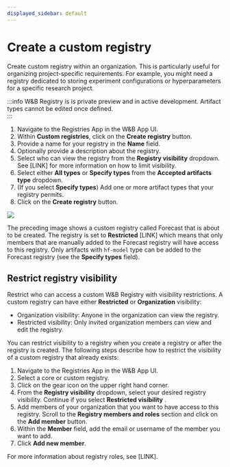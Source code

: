 ```yaml
---
displayed_sidebar: default
---
```


# Create a custom registry
Create custom registry within an organization. This is particularly useful for organizing project-specific requirements. For example, you might need a registry dedicated to storing experiment configurations or hyperparameters for a specific research project. 

:::info
W&B Registry is is private preview and in active development. Artifact types cannot be edited once defined.  
:::

1. Navigate to the Registries App in the W&B App UI.
2. Within **Custom registries**, click on the **Create registry** button.
3. Provide a name for your registry in the **Name** field.
4. Optionally provide a description about the registry.
5. Select who can view the registry from the **Registry visibility** dropdown. See [LINK] for more information on how to limit visibility.
6. Select either **All types** or **Specify types** from the **Accepted artifacts type** dropdown.
7. (If you select **Specify types**) Add one or more artifact types that your registry permits.
8. Click on the **Create registry** button. 

![](/images/registry/create_custom_registry.png)

The preceding image shows a custom registry called Forecast that is about to be created. The registry is set to **Restricted** [LINK] which means that only members that are manually added to the Forecast registry will have access to this registry. Only artifacts with `hf-model` type can be added to the Forecast registry (see the **Specify types** field). 

## Restrict registry visibility
<!-- Who can do this? -->
Restrict who can access a custom W&B Registry with visibility restrictions. A custom registry can have either **Restricted** or **Organization** visibility:

* Organization visibility: Anyone in the organization can view the registry.
* Restricted visibility: Only invited organization members can view and edit the registry.


You can restrict visibility to a registry when you create a registry or after the registry is created. The following steps describe how to restrict the visibility of a custom registry that already exists:

1. Navigate to the Registries App in the W&B App UI.
2. Select a core or custom registry.
3. Click on the gear icon on the upper right hand corner.
4. From the **Registry visibility** dropdown, select your desired registry visibility.
Continue if you select **Restricted visibility** .
5. Add members of your organization that you want to have access to this registry. Scroll to the **Registry members and roles** section and click on the **Add member** button. 
6. Within the **Member** field, add the email or username of the member you want to add.
7. Click **Add new member**.

For more information about registry roles, see [LINK].